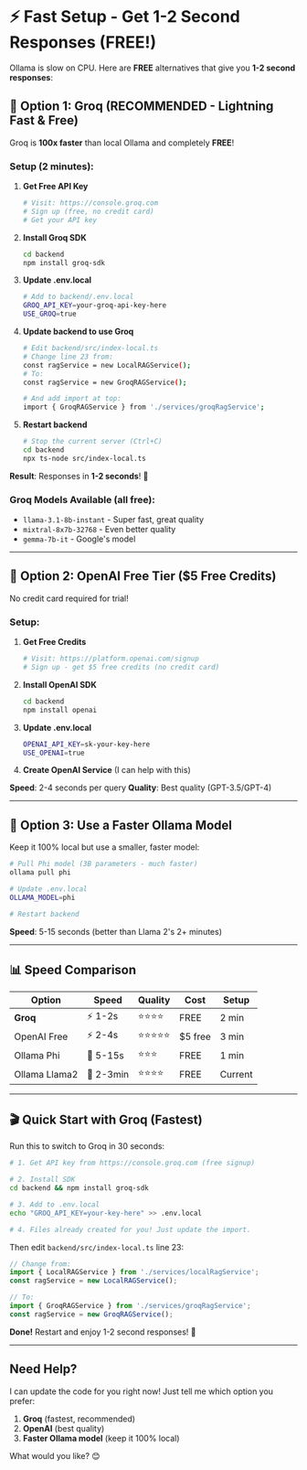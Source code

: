 # ⚡ Fast Setup - Get 1-2 Second Responses (FREE!)

Ollama is slow on CPU. Here are **FREE** alternatives that give you **1-2 second responses**:

## 🚀 Option 1: Groq (RECOMMENDED - Lightning Fast & Free)

Groq is **100x faster** than local Ollama and completely **FREE**!

### Setup (2 minutes):

1. **Get Free API Key**
   ```bash
   # Visit: https://console.groq.com
   # Sign up (free, no credit card)
   # Get your API key
   ```

2. **Install Groq SDK**
   ```bash
   cd backend
   npm install groq-sdk
   ```

3. **Update .env.local**
   ```bash
   # Add to backend/.env.local
   GROQ_API_KEY=your-groq-api-key-here
   USE_GROQ=true
   ```

4. **Update backend to use Groq**
   ```bash
   # Edit backend/src/index-local.ts
   # Change line 23 from:
   const ragService = new LocalRAGService();
   # To:
   const ragService = new GroqRAGService();
   
   # And add import at top:
   import { GroqRAGService } from './services/groqRagService';
   ```

5. **Restart backend**
   ```bash
   # Stop the current server (Ctrl+C)
   cd backend
   npx ts-node src/index-local.ts
   ```

**Result**: Responses in **1-2 seconds**! 🚀

### Groq Models Available (all free):
- `llama-3.1-8b-instant` - Super fast, great quality
- `mixtral-8x7b-32768` - Even better quality
- `gemma-7b-it` - Google's model

---

## 💚 Option 2: OpenAI Free Tier ($5 Free Credits)

No credit card required for trial!

### Setup:

1. **Get Free Credits**
   ```bash
   # Visit: https://platform.openai.com/signup
   # Sign up - get $5 free credits (no credit card)
   ```

2. **Install OpenAI SDK**
   ```bash
   cd backend
   npm install openai
   ```

3. **Update .env.local**
   ```bash
   OPENAI_API_KEY=sk-your-key-here
   USE_OPENAI=true
   ```

4. **Create OpenAI Service** (I can help with this)

**Speed**: 2-4 seconds per query
**Quality**: Best quality (GPT-3.5/GPT-4)

---

## 🎯 Option 3: Use a Faster Ollama Model

Keep it 100% local but use a smaller, faster model:

```bash
# Pull Phi model (3B parameters - much faster)
ollama pull phi

# Update .env.local
OLLAMA_MODEL=phi

# Restart backend
```

**Speed**: 5-15 seconds (better than Llama 2's 2+ minutes)

---

## 📊 Speed Comparison

| Option | Speed | Quality | Cost | Setup |
|--------|-------|---------|------|-------|
| **Groq** | ⚡ 1-2s | ⭐⭐⭐⭐ | FREE | 2 min |
| OpenAI Free | ⚡ 2-4s | ⭐⭐⭐⭐⭐ | $5 free | 3 min |
| Ollama Phi | 🐢 5-15s | ⭐⭐⭐ | FREE | 1 min |
| Ollama Llama2 | 🐌 2-3min | ⭐⭐⭐⭐ | FREE | Current |

---

## 🎬 Quick Start with Groq (Fastest)

Run this to switch to Groq in 30 seconds:

```bash
# 1. Get API key from https://console.groq.com (free signup)

# 2. Install SDK
cd backend && npm install groq-sdk

# 3. Add to .env.local
echo "GROQ_API_KEY=your-key-here" >> .env.local

# 4. Files already created for you! Just update the import.
```

Then edit `backend/src/index-local.ts` line 23:

```typescript
// Change from:
import { LocalRAGService } from './services/localRagService';
const ragService = new LocalRAGService();

// To:
import { GroqRAGService } from './services/groqRagService';
const ragService = new GroqRAGService();
```

**Done!** Restart and enjoy 1-2 second responses! 🎉

---

## Need Help?

I can update the code for you right now! Just tell me which option you prefer:

1. **Groq** (fastest, recommended)
2. **OpenAI** (best quality)
3. **Faster Ollama model** (keep it 100% local)

What would you like? 😊

